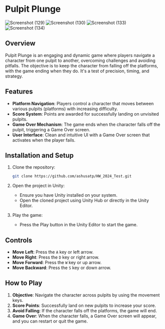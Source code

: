 
# Pulpit Plunge

![Screenshot (129)](https://github.com/user-attachments/assets/6461ae78-e2e9-4bca-a570-25aadffbd2fb)
![Screenshot (130)](https://github.com/user-attachments/assets/6d1e780c-9b43-422d-81ce-91cdb21ebd41)
![Screenshot (133)](https://github.com/user-attachments/assets/ea6dab24-a62f-4c11-9afb-00f9b3c91be1)
![Screenshot (134)](https://github.com/user-attachments/assets/3dee31f1-006d-456c-ac80-c48ba3503bd9)

## Overview

Pulpit Plunge is an engaging and dynamic game where players navigate a character from one pulpit to another, overcoming challenges and avoiding pitfalls. The objective is to keep the character from falling off the platforms, with the game ending when they do. It's a test of precision, timing, and strategy.

## Features

- **Platform Navigation**: Players control a character that moves between various pulpits (platforms) with increasing difficulty.
- **Score System**: Points are awarded for successfully landing on unvisited pulpits.
- **Game Over Mechanism**: The game ends when the character falls off the pulpit, triggering a Game Over screen.
- **User Interface**: Clean and intuitive UI with a Game Over screen that activates when the player fails.

## Installation and Setup

1. Clone the repository:

    ```bash
    git clone https://github.com/ashusatp/HW_2024_Test.git
    ```

2. Open the project in Unity:
    - Ensure you have Unity installed on your system.
    - Open the cloned project using Unity Hub or directly in the Unity Editor.

3. Play the game:
    - Press the Play button in the Unity Editor to start the game.

## Controls

- **Move Left**: Press the `A` key or left arrow.
- **Move Right**: Press the `D` key or right arrow.
- **Move Forward**: Press the `W` key or up arrow.
- **Move Backward**: Press the `S` key or down arrow.

## How to Play

1. **Objective**: Navigate the character across pulpits by using the movement keys.
2. **Score Points**: Successfully land on new pulpits to increase your score.
3. **Avoid Falling**: If the character falls off the platforms, the game will end.
4. **Game Over**: When the character falls, a Game Over screen will appear, and you can restart or quit the game.
